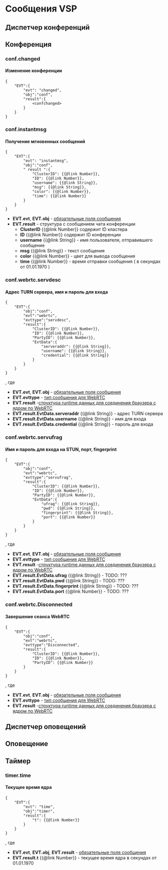 
# Сообщения VSP

## Диспетчер конференций

## Конференция


### conf.changed
<a name="conf_changed"></a>
#### Изменение конференции

	{
		"EVT":{
			"evt": "changed",
			"obj":"conf",
			"result":{
				<confchanged>
			}
		}
	}


### conf.instantmsg

#### Получение мгновенных сообщений

	{
		"EVT":{
			"evt": "instantmsg",
			"obj":"conf",
			" result ":{
				"ClusterID": {{@link Number}},
				"ID": {{@link Number}},
				"username": {{@link String}},
				"msg": {{@link String}},
				"color": {{@link Number}},
				"time": {{@link Number}}
			}
		}
	}

- __EVT.evt__, __EVT.obj__ - [обязательные поля сообщения][1]
- __EVT.result__ - структура с сообщением чата конференции
	- __ClusterID__ {{@link Number}} содержит ID кластера
	- __ID__ {{@link Number}} содержит ID конференции
	- __username__ {{@link String}} - имя пользователя, отправившего сообщение
	- __msg__ {{@link String}} - текст сообщения
	- __color__ {{@link Number}} - цвет для вывода сообщения
	- __time__ {{@link Number}} - время отправки сообщения ( в секундах от 01.01.1970 )



### conf.webrtc.servdesc

#### Адрес TURN сервера, имя и пароль для входа

	{
		"EVT":{
			"obj":"conf",
			"evt":"webrtc",
			"evttype":"servdesc",
			"result":{
				"ClusterID": {{@link Number}},
				"ID": {{@link Number}},
				"PartyID": {{@link Number}},
				"EvtData":{
					"serveraddr": {{@link String}},
					"username": {{@link String}},
					"credential": {{@link String}}
				}
			}
		}
	}

, где

- __EVT.evt__, __EVT.obj__ - [обязательные поля сообщения][1]
- __EVT.evttype__ - [тип сообщения для WebRTC][1]
- __EVT.result__ -[структура runtime данных для соединения браузера с ядром по WebRTC][2]
- __EVT.result.EvtData.serveraddr__ {{@link String}} - адрес TURN сервера
- __EVT.result.EvtData.username__ {{@link String}} - имя для входа
- __EVT.result.EvtData.credential__ {{@link String}} - пароль для входа


### conf.webrtc.servufrag

#### Имя и пароль для входа на STUN, порт, fingerprint

	{
		"EVT":{
			"obj":"conf",
			"evt":"webrtc",
			"evttype":"servufrag",
			"result":{
				"ClusterID": {{@link Number}},
				"ID": {{@link Number}},
				"PartyID": {{@link Number}},
				"EvtData":{
					"ufrag": {{@link String}},
					"pwd": {{@link String}},
					"fingerprint": {{@link String}},
					"port": {{@link Number}}
				}
			}
		}
	}

, где

- __EVT.evt__, __EVT.obj__ - [обязательные поля сообщения][1]
- __EVT.evttype__ - [тип сообщения для WebRTC][1]
- __EVT.result__ -[структура runtime данных для соединения браузера с ядром по WebRTC][2]
- __EVT.result.EvtData.ufrag__ {{@link String}} - TODO: ???
- __EVT.result.EvtData.pwd__ {{@link String}} - TODO: ???
- __EVT.result.EvtData.fingerprint__ {{@link String}} - TODO: ???
- __EVT.result.EvtData.port__ {{@link Number}} - TODO: ???

### conf.webrtc.Disconnected

#### Завершение сеанса WebRTC

	{
		"EVT":{
			"obj":"conf",
			"evt":"webrtc",
			"evttype":"Disconnected",
			"result":{
				"ClusterID": {{@link Number}},
				"ID": {{@link Number}},
				"PartyID": {{@link Number}}
			}
		}
	}

, где

- __EVT.evt__, __EVT.obj__ - [обязательные поля сообщения][1]
- __EVT.evttype__ - [тип сообщения для WebRTC][1]
- __EVT.result__ -[структура runtime данных для соединения браузера с ядром по WebRTC][2]


## Диспетчер оповещений

## Оповещение

## Таймер

### timer.time

#### Текущее время ядра

	{
		"EVT":{
			"evt": "time",
			"obj":"timer",
			"result":{
				"t": {{@link Number}}
			}
		}
	}

, где

- __EVT.evt__, __EVT.obj__, __EVT.result__ - [обязательные поля сообщения][1]
- __EVT.result.t__ {{@link Number}} - текущее время ядра в секундах от 01.01.1970



[1]: #!/guide/protocol-section-event
[2]: #!/guide/protocol-section-event_webrtc

